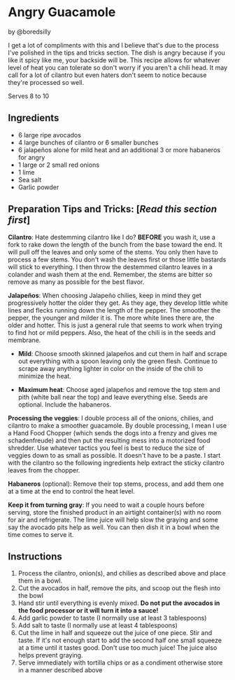 # Angry Guacamole

by @boredsilly

I get a lot of compliments with this and I believe that's due to the process I've polished in the tips and tricks section. The dish is angry because if you like it spicy like me, your backside will be. This recipe allows for whatever level of heat you can tolerate so don't worry if you aren't a chili head.  It may call for a lot of cilantro but even haters don't seem to notice because they're processed so well.

Serves 8 to 10


## Ingredients


- 6 large ripe avocados
- 4 large bunches of cilantro or 6 smaller bunches
- 6 jalapeños alone for mild heat and an additional 3 or more habaneros for angry
- 1 large or 2 small red onions
- 1 lime
- Sea salt
- Garlic powder


## Preparation Tips and Tricks: [*Read this section first*]


**Cilantro**: Hate destemming cilantro like I do?  **BEFORE** you wash it, use a fork to rake down the length of the bunch from the base toward the end. It will pull off the leaves and only some of the stems.  You only then have to process a few stems.  You don't wash the leaves first or those little bastards will stick to everything.  I then throw the destemmed cilantro leaves in a colander and wash them at the end. Remember, the stems are bitter so remove as many as possible for the best flavor.

**Jalapeños**: When choosing Jalapeño chilies, keep in mind they get progressively hotter the older they get. As they age, they develop little white lines and flecks running down the length of the pepper. The smoother the pepper, the younger and milder it is. The more white lines there are, the older and hotter.  This is just a general rule that seems to work when trying to find hot or mild peppers. Also, the heat of the chili is in the seeds and membrane.

- **Mild**: Choose smooth skinned jalapeños and cut them in half and scrape out everything with a spoon leaving only the green flesh. Continue to scrape away anything lighter in color on the inside of the chili to minimize the heat.

- **Maximum heat**: Choose aged jalapeños and remove the top stem and pith (white ball near the top) and leave everything else. Seeds are optional.  Include the habaneros.

**Processing the veggies**: I double process all of the onions, chilies, and cilantro to make a smoother guacamole.  By double processing, I mean I use a Hand Food Chopper (which sends the dogs into a frenzy and gives me schadenfreude) and then put the resulting mess into a motorized food shredder.  Use whatever tactics you feel is best to reduce the size of veggies down to as small as possible.  It doesn't have to be a paste. I start with the cilantro so the following ingredients help extract the sticky cilantro leaves from the chopper.

**Habaneros** (optional): Remove their top stems, process, and add them one at a time at the end to control the heat level.

**Keep it from turning gray**: If you need to wait a couple hours before serving, store the finished product in an airtight container(s) with no room for air and refrigerate.  The lime juice will help slow the graying and some say the avocado pits help as well.  You can then dish it in a bowl when the time comes to serve it.


## Instructions


1. Process the cilantro, onion(s), and chilies as described above and place them in a bowl.
2. Cut the avocados in half, remove the pits, and scoop out the flesh into the bowl
3. Hand stir until everything is evenly mixed.  **Do not put the avocados in the food processor or it will turn it into a sauce!**
4. Add garlic powder to taste (I normally use at least 3 tablespoons)
5. Add salt to taste (I normally use at least 4 tablespoons)
6. Cut the lime in half and squeeze out the juice of one piece.  Stir and taste.  If it's not enough start to add the second half one small squeeze at a time until it tastes good.  Don't use too much juice!  The juice also helps prevent graying.
7. Serve immediately with tortilla chips or as a condiment otherwise store in a manner described above
